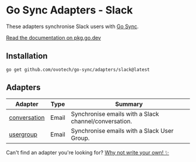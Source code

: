 # Go Sync Adapters - Slack
These adapters synchronise Slack users with [Go Sync](https://github.com/ovotech/go-sync).

[Read the documentation on pkg.go.dev](https://pkg.go.dev/github.com/ovotech/go-sync/adapters/slack)

## Installation
```shell
go get github.com/ovotech/go-sync/adapters/slack@latest
```

## Adapters

| Adapter                                                                                   | Type  | Summary                                               |
|-------------------------------------------------------------------------------------------|-------|-------------------------------------------------------|
| [conversation](https://pkg.go.dev/github.com/ovotech/go-sync/adapters/slack/conversation) | Email | Synchronise emails with a Slack channel/conversation. |
| [usergroup](https://pkg.go.dev/github.com/ovotech/go-sync/adapters/slack/usergroup)       | Email | Synchronise emails with a Slack User Group.           |

Can't find an adapter you're looking for? [Why not write your own! ✨](/CONTRIBUTING.md)
